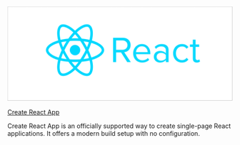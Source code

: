 <img src='https://github.com/byreact/create-react-app/raw/images/logo.png' border='0' alt='logo' />

[Create React App](https://create-react-app.dev/docs/getting-started)

Create React App is an officially supported way to create single-page React applications. It offers a modern build setup with no configuration.

<br />
